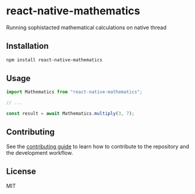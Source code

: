 # react-native-mathematics

Running sophistacted mathematical calculations on native thread

## Installation

```sh
npm install react-native-mathematics
```

## Usage

```js
import Mathematics from "react-native-mathematics";

// ...

const result = await Mathematics.multiply(3, 7);
```

## Contributing

See the [contributing guide](CONTRIBUTING.md) to learn how to contribute to the repository and the development workflow.

## License

MIT
